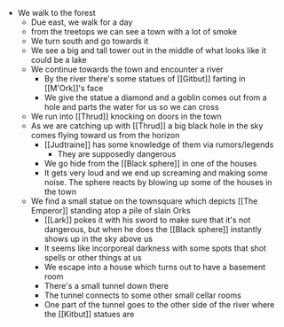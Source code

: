 - We walk to the forest
	- Due east, we walk for a day
	- from the treetops we can see a town with a lot of smoke
	- We turn south and go towards it
	- We see a big and tall tower out in the middle of what looks like it could be a lake
	- We continue towards the town and encounter a river
		- By the river there's some statues of [[Gitbut]] farting in [[M'Ork]]'s face
		- We give the statue a diamond and a goblin comes out from a hole and parts the water for us so we can cross
	- We run into [[Thrud]] knocking on doors in the town
	- As we are catching up with [[Thrud]] a big black hole in the sky comes flying toward us from the horizon
		- [[Judtraine]] has some knowledge of them via rumors/legends
			- They are supposedly dangerous
		- We go hide from the [[Black sphere]] in one of the houses
		- It gets very loud and we end up screaming and making some noise. The sphere reacts by blowing up some of the houses in the town
	- We find a small statue on the townsquare which depicts [[The Emperor]] standing atop a pile of slain Orks
		- [[Lark]] pokes it with his sword to make sure that it's not dangerous, but when he does the [[Black sphere]] instantly shows up in the sky above us
		- It seems like incorporeal darkness with some spots that shot spells or other things at us
		- We escape into a house which turns out to have a basement room
		- There's a small tunnel down there
		- The tunnel connects to some other small cellar rooms
		- One part of the tunnel goes to the other side of the river where the [[Kitbut]] statues are
